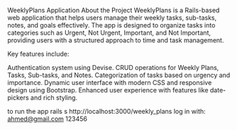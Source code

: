 WeeklyPlans Application
About the Project
WeeklyPlans is a Rails-based web application that helps users manage their weekly tasks, sub-tasks, notes, and goals effectively. The app is designed to organize tasks into categories such as Urgent, Not Urgent, Important, and Not Important, providing users with a structured approach to time and task management.

Key features include:

Authentication system using Devise.
CRUD operations for Weekly Plans, Tasks, Sub-tasks, and Notes.
Categorization of tasks based on urgency and importance.
Dynamic user interface with modern CSS and responsive design using Bootstrap.
Enhanced user experience with features like date-pickers and rich styling.


to run the app
rails s 
http://localhost:3000/weekly_plans
log in with:
ahmed@gmail.com
123456
